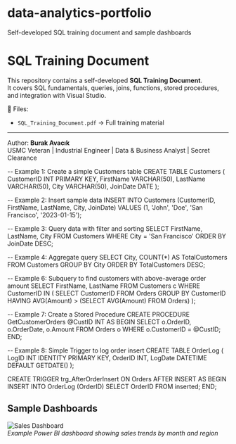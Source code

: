 # data-analytics-portfolio
Self-developed SQL training document and sample dashboards
# SQL Training Document

This repository contains a self-developed **SQL Training Document**.  
It covers SQL fundamentals, queries, joins, functions, stored procedures, and integration with Visual Studio.  

📄 Files:  
- `SQL_Training_Document.pdf` → Full training material  

---

Author: **Burak Avacık**  
USMC Veteran | Industrial Engineer | Data & Business Analyst | Secret Clearance

-- Example 1: Create a simple Customers table
CREATE TABLE Customers (
    CustomerID INT PRIMARY KEY,
    FirstName VARCHAR(50),
    LastName VARCHAR(50),
    City VARCHAR(50),
    JoinDate DATE
);

-- Example 2: Insert sample data
INSERT INTO Customers (CustomerID, FirstName, LastName, City, JoinDate)
VALUES (1, 'John', 'Doe', 'San Francisco', '2023-01-15');

-- Example 3: Query data with filter and sorting
SELECT FirstName, LastName, City
FROM Customers
WHERE City = 'San Francisco'
ORDER BY JoinDate DESC;

-- Example 4: Aggregate query
SELECT City, COUNT(*) AS TotalCustomers
FROM Customers
GROUP BY City
ORDER BY TotalCustomers DESC;

-- Example 6: Subquery to find customers with above-average order amount
SELECT FirstName, LastName
FROM Customers c
WHERE CustomerID IN (
    SELECT CustomerID
    FROM Orders
    GROUP BY CustomerID
    HAVING AVG(Amount) > (SELECT AVG(Amount) FROM Orders)
);

-- Example 7: Create a Stored Procedure
CREATE PROCEDURE GetCustomerOrders @CustID INT
AS
BEGIN
    SELECT o.OrderID, o.OrderDate, o.Amount
    FROM Orders o
    WHERE o.CustomerID = @CustID;
END;

-- Example 8: Simple Trigger to log order insert
CREATE TABLE OrderLog (
    LogID INT IDENTITY PRIMARY KEY,
    OrderID INT,
    LogDate DATETIME DEFAULT GETDATE()
);

CREATE TRIGGER trg_AfterOrderInsert
ON Orders
AFTER INSERT
AS
BEGIN
    INSERT INTO OrderLog (OrderID)
    SELECT OrderID FROM inserted;
END;

## Sample Dashboards

![Sales Dashboard](dashboards/sales_dashboard.png)  
*Example Power BI dashboard showing sales trends by month and region*


